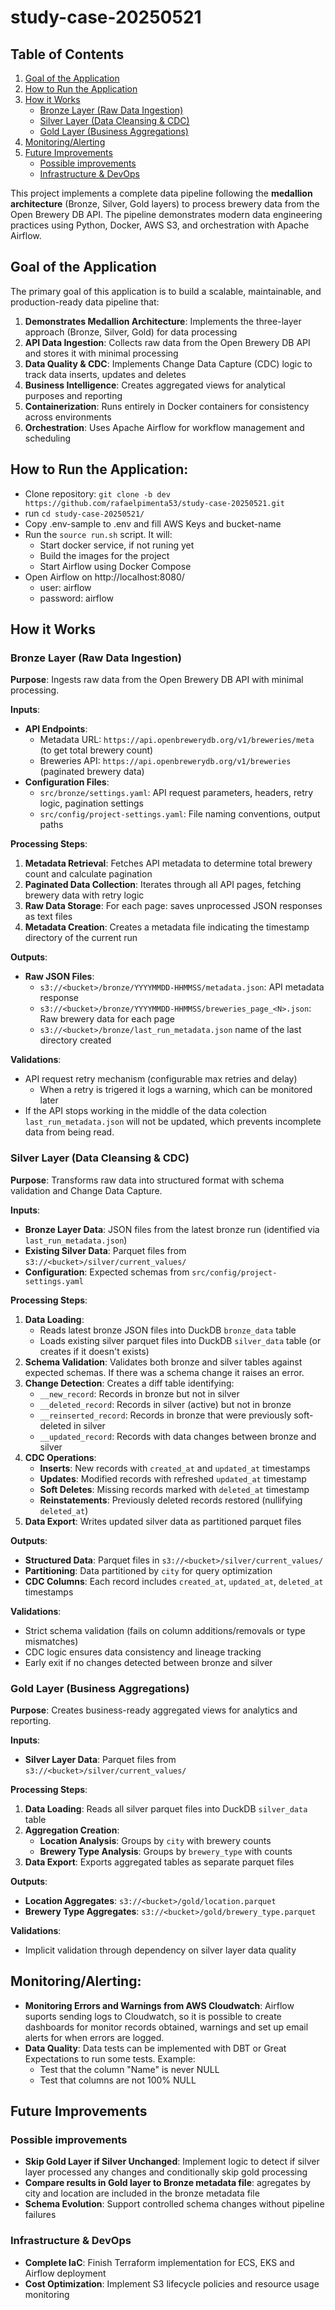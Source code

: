 # study-case-20250521

## Table of Contents

1. [Goal of the Application](#goal-of-the-application)
2. [How to Run the Application](#how-to-run-the-application)
3. [How it Works](#how-it-works)
   - [Bronze Layer (Raw Data Ingestion)](#bronze-layer-raw-data-ingestion)
   - [Silver Layer (Data Cleansing & CDC)](#silver-layer-data-cleansing--cdc)
   - [Gold Layer (Business Aggregations)](#gold-layer-business-aggregations)
4. [Monitoring/Alerting](#monitoringalerting)
5. [Future Improvements](#future-improvements)
   - [Possible improvements](#possible-improvements)
   - [Infrastructure & DevOps](#infrastructure--devops)
   

This project implements a complete data pipeline following the **medallion architecture** (Bronze, Silver, Gold layers) to process brewery data from the Open Brewery DB API. The pipeline demonstrates modern data engineering practices using Python, Docker, AWS S3, and orchestration with Apache Airflow.

## Goal of the Application

The primary goal of this application is to build a scalable, maintainable, and production-ready data pipeline that:

1. **Demonstrates Medallion Architecture**: Implements the three-layer approach (Bronze, Silver, Gold) for data processing
2. **API Data Ingestion**: Collects raw data from the Open Brewery DB API and stores it with minimal processing
3. **Data Quality & CDC**: Implements Change Data Capture (CDC) logic to track data inserts, updates and deletes
4. **Business Intelligence**: Creates aggregated views for analytical purposes and reporting
5. **Containerization**: Runs entirely in Docker containers for consistency across environments
6. **Orchestration**: Uses Apache Airflow for workflow management and scheduling

## How to Run the Application:

- Clone repository: ```git clone -b dev https://github.com/rafaelpimenta53/study-case-20250521.git```
- run ```cd study-case-20250521/```
- Copy .env-sample to .env and fill AWS Keys and bucket-name
- Run the ```source run.sh``` script. It will:
  - Start docker service, if not runing yet
  - Build the images for the project
  - Start Airflow using Docker Compose
- Open Airflow on http://localhost:8080/
  - user: airflow
  - password: airflow

## How it Works

### Bronze Layer (Raw Data Ingestion)

**Purpose**: Ingests raw data from the Open Brewery DB API with minimal processing.

**Inputs**:
- **API Endpoints**:
  - Metadata URL: `https://api.openbrewerydb.org/v1/breweries/meta` (to get total brewery count)
  - Breweries API: `https://api.openbrewerydb.org/v1/breweries` (paginated brewery data)
- **Configuration Files**:
  - `src/bronze/settings.yaml`: API request parameters, headers, retry logic, pagination settings
  - `src/config/project-settings.yaml`: File naming conventions, output paths

**Processing Steps**:
1. **Metadata Retrieval**: Fetches API metadata to determine total brewery count and calculate pagination
2. **Paginated Data Collection**: Iterates through all API pages, fetching brewery data with retry logic
3. **Raw Data Storage**: For each page: saves unprocessed JSON responses as text files
4. **Metadata Creation**: Creates a metadata file indicating the timestamp directory of the current run

**Outputs**:
- **Raw JSON Files**:
  - `s3://<bucket>/bronze/YYYYMMDD-HHMMSS/metadata.json`: API metadata response
  - `s3://<bucket>/bronze/YYYYMMDD-HHMMSS/breweries_page_<N>.json`: Raw brewery data for each page
  - `s3://<bucket>/bronze/last_run_metadata.json` name of the last directory created

**Validations**:
- API request retry mechanism (configurable max retries and delay)
  - When a retry is trigered it logs a warning, which can be monitored later 
- If the API stops working in the middle of the data colection `last_run_metadata.json` will not be updated, which prevents incomplete data from being read.

### Silver Layer (Data Cleansing & CDC)

**Purpose**: Transforms raw data into structured format with schema validation and Change Data Capture.

**Inputs**:
- **Bronze Layer Data**: JSON files from the latest bronze run (identified via `last_run_metadata.json`)
- **Existing Silver Data**: Parquet files from `s3://<bucket>/silver/current_values/`
- **Configuration**: Expected schemas from `src/config/project-settings.yaml`

**Processing Steps**:
1. **Data Loading**: 
   - Reads latest bronze JSON files into DuckDB `bronze_data` table
   - Loads existing silver parquet files into DuckDB `silver_data` table (or creates if it doesn't exists)
2. **Schema Validation**: Validates both bronze and silver tables against expected schemas. If there was a schema change it raises an error.
3. **Change Detection**: Creates a diff table identifying:
   - `__new_record`: Records in bronze but not in silver
   - `__deleted_record`: Records in silver (active) but not in bronze
   - `__reinserted_record`: Records in bronze that were previously soft-deleted in silver
   - `__updated_record`: Records with data changes between bronze and silver
4. **CDC Operations**:
   - **Inserts**: New records with `created_at` and `updated_at` timestamps
   - **Updates**: Modified records with refreshed `updated_at` timestamp
   - **Soft Deletes**: Missing records marked with `deleted_at` timestamp
   - **Reinstatements**: Previously deleted records restored (nullifying `deleted_at`)
5. **Data Export**: Writes updated silver data as partitioned parquet files

**Outputs**:
- **Structured Data**: Parquet files in `s3://<bucket>/silver/current_values/`
- **Partitioning**: Data partitioned by `city` for query optimization
- **CDC Columns**: Each record includes `created_at`, `updated_at`, `deleted_at` timestamps

**Validations**:
- Strict schema validation (fails on column additions/removals or type mismatches)
- CDC logic ensures data consistency and lineage tracking
- Early exit if no changes detected between bronze and silver

### Gold Layer (Business Aggregations)

**Purpose**: Creates business-ready aggregated views for analytics and reporting.

**Inputs**:
- **Silver Layer Data**: Parquet files from `s3://<bucket>/silver/current_values/`

**Processing Steps**:
1. **Data Loading**: Reads all silver parquet files into DuckDB `silver_data` table
2. **Aggregation Creation**:
   - **Location Analysis**: Groups by `city` with brewery counts
   - **Brewery Type Analysis**: Groups by `brewery_type` with counts
3. **Data Export**: Exports aggregated tables as separate parquet files

**Outputs**:
- **Location Aggregates**: `s3://<bucket>/gold/location.parquet`
- **Brewery Type Aggregates**: `s3://<bucket>/gold/brewery_type.parquet`

**Validations**:
- Implicit validation through dependency on silver layer data quality

## Monitoring/Alerting:
- **Monitoring Errors and Warnings from AWS Cloudwatch**: Airflow suports sending logs to Cloudwatch, so it is possible to create dashboards for monitor records obtained, warnings and set up email alerts for when errors are logged.
- **Data Quality**: Data tests can be implemented with DBT or Great Expectations to run some tests. Example:
  - Test that the column "Name" is never NULL
  - Test that columns are not 100% NULL

## Future Improvements

### Possible improvements
- **Skip Gold Layer if Silver Unchanged**: Implement logic to detect if silver layer processed any changes and conditionally skip gold processing
- **Compare results in Gold layer to Bronze metadata file**: agregates by city and location are included in the bronze metadata file
- **Schema Evolution**: Support controlled schema changes without pipeline failures

### Infrastructure & DevOps
- **Complete IaC**: Finish Terraform implementation for ECS, EKS and Airflow deployment
- **Cost Optimization**: Implement S3 lifecycle policies and resource usage monitoring
